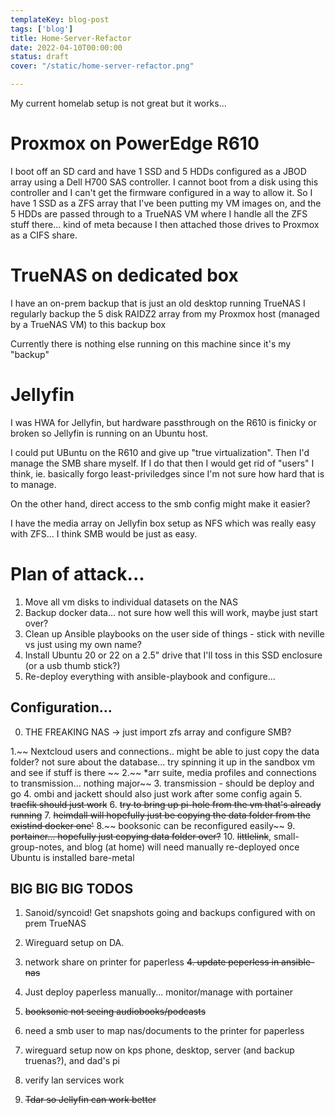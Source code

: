 ```yaml
---
templateKey: blog-post
tags: ['blog']
title: Home-Server-Refactor
date: 2022-04-10T00:00:00
status: draft
cover: "/static/home-server-refactor.png"

---
```


My current homelab setup is not great but it works...

# Proxmox on PowerEdge R610

I boot off an SD card and have 1 SSD and 5 HDDs configured as a JBOD array using a Dell H700 SAS controller.
I cannot boot from a disk using this controller and I can't get the firmware configured in a way to allow it.
So I have 1 SSD as a ZFS array that I've been putting my VM images on, and the 5 HDDs are passed through to a TrueNAS VM where I handle all the ZFS stuff there... kind of meta because I then attached those drives to Proxmox as a CIFS share.

# TrueNAS on dedicated box

I have an on-prem backup that is just an old desktop running TrueNAS
I regularly backup the 5 disk RAIDZ2 array from my Proxmox host (managed by a TrueNAS VM) to this backup box

Currently there is nothing else running on this machine since it's my "backup"

# Jellyfin

I was HWA for Jellyfin, but hardware passthrough on the R610 is finicky or broken so Jellyfin is running on an Ubuntu host.

I could put UBuntu on the R610 and give up "true virtualization". Then I'd manage the SMB share myself.
If I do that then I would get rid of "users" I think, ie. basically forgo least-priviledges since I'm not sure how hard that is to manage.

On the other hand, direct access to the smb config might make it easier?

I have the media array on Jellyfin box setup as NFS which was really easy with ZFS... I think SMB would be just as easy.

# Plan of attack...

1. Move all vm disks to individual datasets on the NAS 
2. Backup docker data... not sure how well this will work, maybe just start over?
3. Clean up Ansible playbooks on the user side of things - stick with neville vs just using my own name?
4. Install Ubuntu 20 or 22 on a 2.5" drive that I'll toss in this SSD enclosure (or a usb thumb stick?)
5. Re-deploy everything with ansible-playbook and configure...

## Configuration...

0. THE FREAKING NAS -> just import zfs array and configure SMB?

1.~~ Nextcloud users and connections.. might be able to just copy the data folder? not sure about the database... try spinning it up in the sandbox vm and see if stuff is there ~~
2.~~ *arr suite, media profiles and connections to transmission... nothing major~~
3. transmission - should be deploy and go
4. ombi and jackett should also just work after some config again
5. ~~traefik should just work~~
6. ~~try to bring up pi-hole from the vm that's already running~~
7. ~~heimdall will hopefully just be copying the data folder from the existind docker one'~~
8.~~ booksonic can be reconfigured easily~~
9. ~~portainer... hopefully just copying data folder over?~~
10. ~~littlelink~~, small-group-notes, and blog (at home) will need manually re-deployed once Ubuntu is installed bare-metal

## BIG BIG BIG TODOS
1. Sanoid/syncoid! Get snapshots going and backups configured with on prem TrueNAS
2. Wireguard setup on DA.
3. network share on printer for paperless
~~4. update peperless in ansible-nas~~
4. Just deploy paperless manually... monitor/manage with portainer
5. ~~booksonic not seeing audiobooks/podcasts~~

1. need a smb user to map nas/documents to the printer for paperless
3. wireguard setup now on kps phone, desktop, server (and backup truenas?), and dad's pi
4. verify lan services work
5. ~~Tdar so Jellyfin can work better~~


